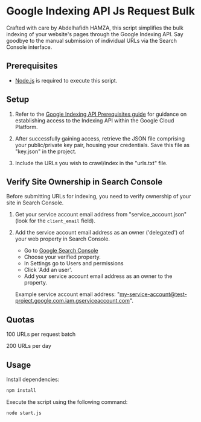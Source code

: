 # Google Indexing API Js Request Bulk

Crafted with care by Abdelhafidh HAMZA, this script simplifies the bulk indexing of your website's pages through the Google Indexing API. Say goodbye to the manual submission of individual URLs via the Search Console interface.

## Prerequisites

- [Node.js](https://nodejs.org/en/download/) is required to execute this script.

## Setup

1. Refer to the [Google Indexing API Prerequisites guide](https://developers.google.com/search/apis/indexing-api/v3/prereqs) for guidance on establishing access to the Indexing API within the Google Cloud Platform.
   
2. After successfully gaining access, retrieve the JSON file comprising your public/private key pair, housing your credentials. Save this file as "key.json" in the project.

3. Include the URLs you wish to crawl/index in the "urls.txt" file.

## Verify Site Ownership in Search Console

Before submitting URLs for indexing, you need to verify ownership of your site in Search Console.

1. Get your service account email address from "service_account.json" (look for the `client_email` field).
   
2. Add the service account email address as an owner ('delegated') of your web property in Search Console.
   - Go to [Google Search Console](https://search.google.com/)
   - Choose your verified property.
   - In Settings go to Users and permissions
   - Click 'Add an user'.
   - Add your service account email address as an owner to the property.

   Example service account email address: "my-service-account@test-project.google.com.iam.gserviceaccount.com".

## Quotas

100 URLs per request batch

200 URLs per day


## Usage

Install dependencies:

```bash
npm install
```

Execute the script using the following command:

```bash
node start.js
```
